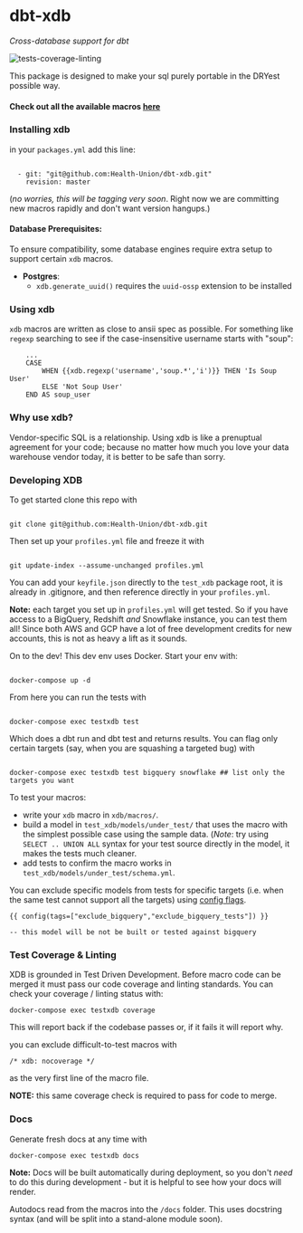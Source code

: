 # dbt-xdb
_Cross-database support for dbt_

![tests-coverage-linting](https://github.com/Health-Union/dbt-xdb/workflows/tests-coverage-linting/badge.svg)

This package is designed to make your sql purely portable in the DRYest possible way. 

#### Check out all the available macros [here](docs/macros.md) 


### Installing xdb

in your `packages.yml` add this line:

```

  - git: "git@github.com:Health-Union/dbt-xdb.git"
    revision: master

```
(_no worries, this will be tagging very soon_. Right now we are committing new macros rapidly and don't want version hangups.)

#### Database Prerequisites:

To ensure compatibility, some database engines require extra setup to support certain `xdb` macros.

- **Postgres**:
  - `xdb.generate_uuid()` requires the `uuid-ossp` extension to be installed


### Using xdb

`xdb` macros are written as close to ansii spec as possible. 
For something like `regexp` searching to see if the case-insensitive username starts with "soup":

```
    ...
    CASE
        WHEN {{xdb.regexp('username','soup.*','i')}} THEN 'Is Soup User'
        ELSE 'Not Soup User'
    END AS soup_user 

```

### Why use xdb? 

Vendor-specific SQL is a relationship. 
Using xdb is like a prenuptual agreement for your code; because no matter how much you love your data warehouse vendor today, it is better to be safe than sorry. 

### Developing XDB
To get started clone this repo with 

```

git clone git@github.com:Health-Union/dbt-xdb.git

```

Then set up your `profiles.yml` file and freeze it with 

```

git update-index --assume-unchanged profiles.yml

```
You can add your `keyfile.json` directly to the `test_xdb` package root, it is already in .gitignore, and then reference directly in your `profiles.yml`. 


**Note:** each target you set up in `profiles.yml` will get tested. So if you have access to a BigQuery, Redshift _and_ Snowflake instance, you can test them all! Since both AWS and GCP have a lot of free development credits for new accounts, this is not as heavy a lift as it sounds. 

On to the dev! 
This dev env uses Docker. Start your env with:

```

docker-compose up -d

```

From here you can run the tests with

```

docker-compose exec testxdb test

```

Which does a dbt run and dbt test and returns results. You can flag only certain targets (say, when you are squashing a targeted bug) with 

```

docker-compose exec testxdb test bigquery snowflake ## list only the targets you want

```

To test your macros:

- write your `xdb` macro in `xdb/macros/`. 
- build a model in `test_xdb/models/under_test/` that uses the macro with the simplest possible case using the sample data.
  (_Note_: try using `SELECT .. UNION ALL` syntax for your test source directly in the model, it makes the tests much cleaner.
- add tests to confirm the macro works in `test_xdb/models/under_test/schema.yml`.

You can exclude specific models from tests for specific targets (i.e. when the same test cannot support all the targets) using [config flags](https://docs.getdbt.com/docs/building-a-dbt-project/building-models/tags/).

```
{{ config(tags=["exclude_bigquery","exclude_bigquery_tests"]) }}

-- this model will be not be built or tested against bigquery

```

### Test Coverage & Linting
XDB is grounded in Test Driven Development. Before macro code can be merged it must pass our code coverage and linting standards. You can check your coverage / linting status with:

```
docker-compose exec testxdb coverage

```
This will report back if the codebase passes or, if it fails it will report why. 

you can exclude difficult-to-test macros with 

```
/* xdb: nocoverage */
```
as the very first line of the macro file. 

**NOTE:** this same coverage check is required to pass for code to merge. 

### Docs
Generate fresh docs at any time with 

```
docker-compose exec testxdb docs 
```

**Note:** Docs will be built automatically during deployment, so you don't _need_ to do this during development - but it is helpful to see how your docs will render. 

Autodocs read from the macros into the `/docs` folder. This uses docstring syntax (and will be split into a stand-alone module soon).


